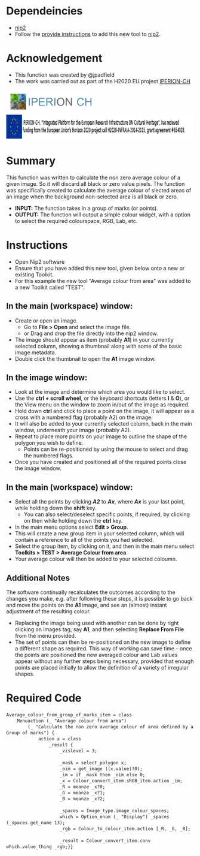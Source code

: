 # Dependeincies
* [nip2](https://github.com/libvips/nip2)
* Follow the [provide instructions](https://github.com/jpadfield/nip2-extras/blob/master/README.md) to add this new tool to [nip2](https://github.com/libvips/nip2). 

# Acknowledgement
* This function was created by @jpadfield
* The work was carried out as part of the H2020 EU project [IPERION-CH](http://www.iperionch.eu/)
<img src="https://github.com/jpadfield/nip2-extras/blob/master/graphics/IPERION-CH_logo_trans.png" height="64" alt="IPERION-CH Logo">
<img src="https://github.com/jpadfield/nip2-extras/blob/master/graphics/iperion-ch-eu-tag_black.png" height="64" alt="IPERION-CH Grant Info">

# Summary
This function was written to calculate the non zero average colour of a given image. So it will discard all black or zero value pixels. The function was specifically created to calculate the average colour of slected areas of an image when the background non-selected area is all black or zero.
* **INPUT:** The function takes in a group of marks (or points).
* **OUTPUT:** The function will output a simple colour widget, with a option to select the required colourspace, RGB, Lab, etc.

# Instructions
* Open Nip2 software
* Ensure that you have added this new tool, given below onto a new or existing Toolkit.
* For this example the new tool "Average colour from area" was added to a new Toolkit called "TEST".
## In the main (workspace) window:
* Create or open an image.
  * Go to **File > Open** and select the image file.
  * or Drag and drop the file directly into the nip2 window.
* The image should appear as item (probably **A1**) in your currently selected column, showing a thumbnail along with some of the basic image metadata.
* Double click the thumbnail to open the **A1** image window.
## In the image window:
* Look at the image and determine which area you would like to select.
* Use the **ctrl + scroll wheel**, or the keyboard shortcuts (letters **I** & **O**), or the View menu on the window to zoom in/out of the image as required.
* Hold down **ctrl** and click to place a point on the image, it will appear as a cross with a numbered flag (probably A2) on the image.
* It will also be added to your currently selected column, back in the main window, underneath your image (probably A2).
* Repeat to place more points on your image to outline the shape of the polygon you wish to define. 
  * Points can be re-positioned by using the mouse to select and drag the numbered flags.
* Once you have created and positioned all of the required points close the image window.
## In the main (workspace) window:
* Select all the points by clicking ***A2*** to ***Ax***, where ***Ax*** is your last point, while holding down the **shift** key.
  * You can also select/deselect specific points, if required, by clicking on then while holding down the **ctrl** key.
* In the main menu options select **Edit > Group**.
* This will create a new group item in your selected column, which will contain a reference to all of the points you had selected.
* Select the group item, by clicking on it, and then in the main menu select **Toolkits > TEST > Average Colour from area**.
* Your average colour will then be added to your selected coloumn.
## Additional Notes 
The software continually recalculates the outcomes according to the changes you make, e.g. after following these steps, it is possible to go back and move the points on the **A1** image, and see an (almost) instant adjustment of the resulting colour.
* Replacing the image being used with another can be done by right clicking on images tag, say **A1**, and then selecting **Replace From File** from the menu provided.
* The set of points can then be re-positioned on the new image to define a different shape as required.
This way of working can save time - once the points are positioned the new averaged colour and Lab values appear without any further steps being necessary, provided that enough points are placed initially to allow the definition of a variety of irregular shapes.

# Required Code
```
Average_colour_from_group_of_marks_item = class
	Menuaction (_ "Average colour from area") 
		(_ "Calculate the non zero average colour of area defined by a Group of marks") {
			action x = class
				_result {
					_vislevel = 3; 
					
					_mask = select_polygon x;
					_oim = get_image ((x.value)?0);
					_im = if _mask then _oim else 0;
					_x = Colour_convert_item.sRGB_item.action _im;
					_R = meanze _x?0;
					_G = meanze _x?1;
					_B = meanze _x?2; 
					
					_spaces = Image_type.image_colour_spaces;
					which = Option_enum (_ "Display") _spaces (_spaces.get_name 13);
					_rgb = Colour_to_colour_item.action [_R, _G, _B];
					
					_result = Colour_convert_item.conv which.value_thing _rgb;}}
```

